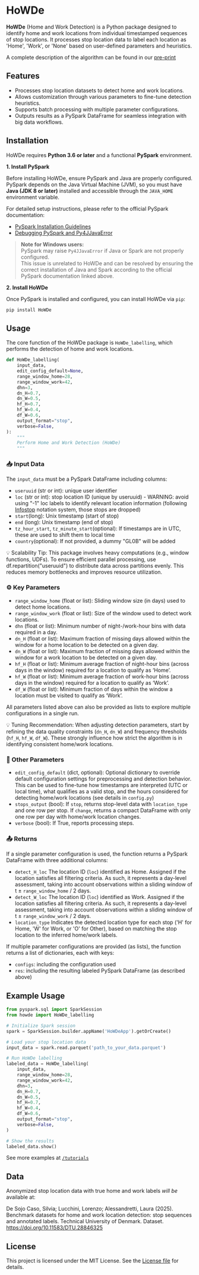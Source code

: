 # HoWDe

**HoWDe** (Home and Work Detection) is a Python package designed to identify home and work locations from individual timestamped sequences of stop locations. It processes stop location data to label each location as 'Home', 'Work', or 'None' based on user-defined parameters and heuristics.

A complete description of the algorithm can be found in our [pre-print](https://arxiv.org/abs/2506.20679v1)
<!-- Add reference to paper -->

## Features

- Processes stop location datasets to detect home and work locations. 
- Allows customization through various parameters to fine-tune detection heuristics.
- Supports batch processing with multiple parameter configurations.
- Outputs results as a PySpark DataFrame for seamless integration with big data workflows.

## Installation

HoWDe requires **Python 3.6 or later** and a functional **PySpark** environment.

**1. Install PySpark**

Before installing HoWDe, ensure PySpark and Java are properly configured.  
PySpark depends on the Java Virtual Machine (JVM), so you must have **Java (JDK 8 or later)** installed and accessible through the `JAVA_HOME` environment variable.

For detailed setup instructions, please refer to the official PySpark documentation:  
- [PySpark Installation Guidelines](https://spark.apache.org/docs/latest/api/python/getting_started/install.html#manually-downloading)  
- [Debugging PySpark and Py4JJavaError](https://spark.apache.org/docs/latest/api/python/development/debugging.html)

> **Note for Windows users:**  
> PySpark may raise `Py4JJavaError` if Java or Spark are not properly configured.  
> This issue is unrelated to HoWDe and can be resolved by ensuring the correct installation of Java and Spark according to the official PySpark documentation linked above.

**2. Install HoWDe**

Once PySpark is installed and configured, you can install HoWDe via `pip`:

```bash
pip install HoWDe
```

## Usage

The core function of the HoWDe package is `HoWDe_labelling`, which performs the detection of home and work locations.

```python
def HoWDe_labelling(
    input_data,
    edit_config_default=None,
    range_window_home=28,
    range_window_work=42,
    dhn=3,
    dn_H=0.7,
    dn_W=0.5,
    hf_H=0.7,
    hf_W=0.4,
    df_W=0.6,
    output_format="stop",
    verbose=False,
):
    """
    Perform Home and Work Detection (HoWDe)
    """
```

### 📥 Input Data
The `input_data` must be a PySpark DataFrame including columns:
- `useruuid` (str or int): unique user identifier
- `loc` (str or int): stop location ID (unique by useruuid) - WARNING: avoid using "-1" loc labels to identify relevant location information (following [Infostop](https://github.com/ulfaslak/infostop?tab=readme-ov-file) notation system, those stops are dropped)
- `start`(long): Unix timestamp (start of stop)
- `end` (long): Unix timestamp (end of stop)
- `tz_hour_start`, `tz_minute_start`(optional): If timestamps are in UTC, these are used to shift them to local time
- `country`(optional): If not provided, a dummy "GL0B" will be added

💡 Scalability Tip: This package involves heavy computations (e.g., window functions, UDFs). To ensure efficient parallel processing, use df.repartition("useruuid") to distribute data across partitions evenly. This reduces memory bottlenecks and improves resource utilization.

### ⚙️ Key Parameters
- `range_window_home` (float or list): Sliding window size (in days) used to detect home locations.
- `range_window_work` (float or list): Size of the window used to detect work locations. 
- `dhn` (float or list): Minimum number of night-/work-hour bins with data required in a day. 
- `dn_H` (float or list):  Maximum fraction of missing days allowed within the window for a home location to be detected on a given day. 
- `dn_W` (float or list):  Maximum fraction of missing days allowed within the window for a work location to be detected on a given day. 
- `hf_H` (float or list): Minimum average fraction of night-hour bins (across days in the window) required for a location to qualify as ‘Home’. 
- `hf_W` (float or list): Minimum average fraction of work-hour bins (across days in the window) required for a location to qualify as ‘Work’. 
- `df_W` (float or list): Minimum fraction of days within the window a location must be visited to qualify as ‘Work’. 

All parameters listed above can also be provided as lists to explore multiple configurations in a single run.

💡 Tuning Recommendation: When adjusting detection parameters, start by refining the data quality constraints (`dn_H`, `dn_W`) and frequency thresholds (`hf_H`, `hf_W`, `df_W`). These strongly influence how strict the algorithm is in identifying consistent home/work locations.

### 🔧 Other Parameters
- `edit_config_default` (dict, optional): Optional dictionary to override default configuration settings for preprocessing and detection behavior.
This can be used to fine-tune how timestamps are interpreted (UTC or local time), what qualifies as a valid stop, and the hours considered for detecting home/work locations (see details in `config.py`)
- `stops_output` (bool): If `stop`, returns stop-level data with `location_type` and one row per stop. If `change`, returns a compact DataFrame with only one row per day with home/work location changes.
- `verbose` (bool): If True, reports processing steps.


### 📤 Returns

If a single parameter configuration is used, the function returns a PySpark DataFrame with three additional columns:
- `detect_H_loc` The location ID (`loc`) identified as Home. Assigned if the location satisfies all filtering criteria. As such, it represents a day-level assessment, taking into account observations within a sliding window of t ± `range_window_home` / 2 days.
- `detect_W_loc`  The location ID (`loc`) identified as Work. Assigned if the location satisfies all filtering criteria. As such, it represents a day-level assessment, taking into account observations within a sliding window of t ± `range_window_work` / 2 days.
- `location_type`  Indicates the detected location type for each stop ('H' for Home, 'W' for Work, or 'O' for Other), based on matching the stop location to the inferred home/work labels.

If multiple parameter configurations are provided (as lists), the function returns a list of dictionaries, each with keys:
- `configs`: including the configuration used
- `res`: including the resulting labeled PySpark DataFrame (as described above)


## Example Usage

```python
from pyspark.sql import SparkSession
from howde import HoWDe_labelling

# Initialize Spark session
spark = SparkSession.builder.appName('HoWDeApp').getOrCreate()

# Load your stop location data
input_data = spark.read.parquet('path_to_your_data.parquet')

# Run HoWDe labelling
labeled_data = HoWDe_labelling(
    input_data,
    range_window_home=28,
    range_window_work=42,
    dhn=3,
    dn_H=0.7,
    dn_W=0.5,
    hf_H=0.7,
    hf_W=0.4,
    df_W=0.6,
    output_format="stop",
    verbose=False,
)

# Show the results
labeled_data.show()
```

See more examples at [`/tutorials`](https://github.com/LLucchini/HoWDe/tree/main/tutorials)



## Data
Anonymized stop location data with true home and work labels _will be_ available at:

De Sojo Caso, Silvia; Lucchini, Lorenzo; Alessandretti, Laura (2025). Benchmark datasets for home and work location detection: stop sequences and annotated labels. Technical University of Denmark. Dataset. https://doi.org/10.11583/DTU.28846325

## License

This project is licensed under the MIT License. See the [License file](https://opensource.org/licenses/MIT) for details.
